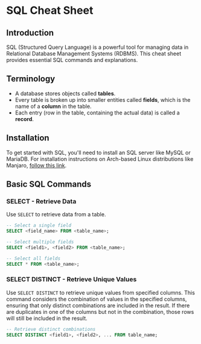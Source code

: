 # SQL Cheat Sheet

## Introduction
SQL (Structured Query Language) is a powerful tool for managing data in Relational Database Management Systems (RDBMS). This cheat sheet provides essential SQL commands and explanations.

## Terminology
* A database stores objects called **tables**.
* Every table is broken up into smaller entities called **fields**, which is the name of a **column** in the table.
* Each entry (row in the table, containing the actual data) is called a **record**.

## Installation
To get started with SQL, you'll need to install an SQL server like MySQL or MariaDB. For installation instructions on Arch-based Linux distributions like Manjaro, [follow this link](https://www.geeksforgeeks.org/how-to-install-and-configure-mysql-on-arch-based-linux-distributionsmanjaro/).

## Basic SQL Commands

### SELECT - Retrieve Data
Use `SELECT` to retrieve data from a table.

```sql
-- Select a single field
SELECT <field_name> FROM <table_name>;

-- Select multiple fields
SELECT <field1>, <field2> FROM <table_name>;

-- Select all fields
SELECT * FROM <table_name>;
```

### SELECT DISTINCT - Retrieve Unique Values

Use `SELECT DISTINCT` to retrieve unique values from specified columns. This command considers the combination of values in the specified columns, ensuring that only distinct combinations are included in the result. If there are duplicates in one of the columns but not in the combination, those rows will still be included in the result.

```sql
-- Retrieve distinct combinations
SELECT DISTINCT <field1>, <field2>, ... FROM table_name;
```
